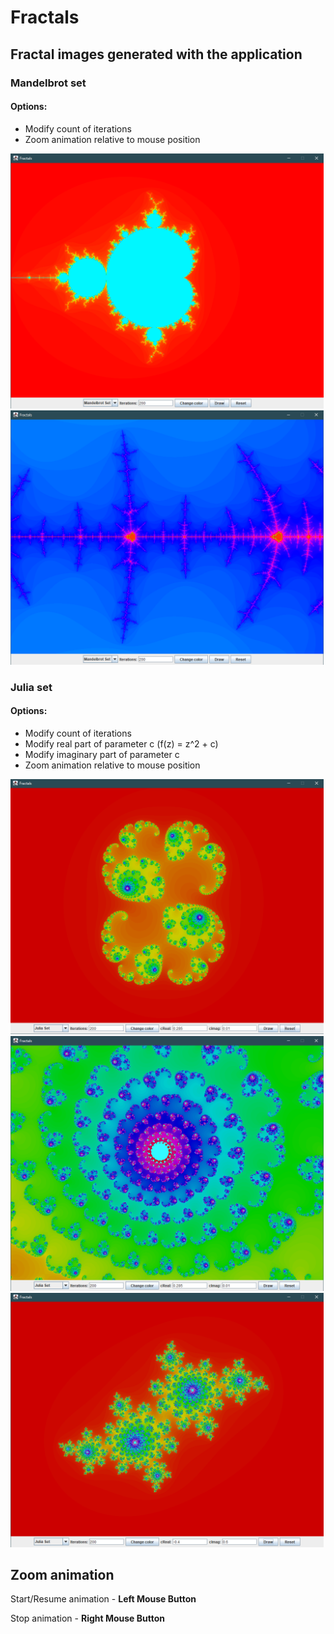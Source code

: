 # Fractals

## Fractal images generated with the application

### Mandelbrot set
#### Options:
- Modify count of iterations
- Zoom animation relative to mouse position
<img src="/src/images/mandelbrot1.png" width="501">
<img src="/src/images/mandelbrot2.png" width="501">

### Julia set
#### Options:
- Modify count of iterations
- Modify real part of parameter c (f(z) = z^2 + c)
- Modify imaginary part of parameter c
- Zoom animation relative to mouse position
<img src="/src/images/julia1.png" width="501">
<img src="/src/images/julia2.png" width="501">
<img src="/src/images/julia3.png" width="501">

## Zoom animation

Start/Resume animation - **Left Mouse Button**

Stop animation - **Right Mouse Button**
